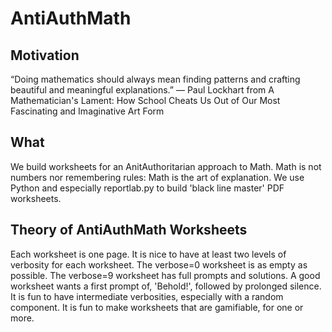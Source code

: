 # AntiAuthMath

Motivation
----------
“Doing mathematics should always mean finding patterns and crafting beautiful and meaningful explanations.”  ― Paul Lockhart from A Mathematician's Lament: How School Cheats Us Out of Our Most Fascinating and Imaginative Art Form

What
----
We build worksheets for an AnitAuthoritarian approach to Math.
Math is not numbers nor remembering rules: Math is the art of explanation.
We use Python and especially reportlab.py to build 'black line master' PDF worksheets.

Theory of AntiAuthMath Worksheets
---------------------------------
Each worksheet is one page.
It is nice to have at least two levels of verbosity for each worksheet.
  The verbose=0 worksheet is as empty as possible.
  The verbose=9 worksheet has full prompts and solutions.
A good worksheet wants a first prompt of, 'Behold!', followed by prolonged silence.
It is fun to have intermediate verbosities, especially with a random component.
It is fun to make worksheets that are gamifiable, for one or more.